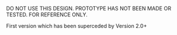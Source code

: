 DO NOT USE THIS DESIGN. PROTOTYPE HAS NOT BEEN MADE OR TESTED. FOR REFERENCE ONLY. 

First version which has been superceded by Version 2.0+
